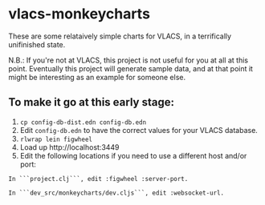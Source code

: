 # vlacs-monkeycharts

These are some relataively simple charts for VLACS, in a terrifically unifinished state.

N.B.: If you're not at VLACS, this project is not useful for you at all at this point. Eventually this project will generate sample data, and at that point it might be interesting as an example for someone else.

## To make it go at this early stage:

1. ```cp config-db-dist.edn config-db.edn```
1. Edit ```config-db.edn``` to have the correct values for your VLACS database.
1. ```rlwrap lein figwheel```
1. Load up http://localhost:3449
  1. Edit the following locations if you need to use a different host and/or port:
  
    In ```project.clj```, edit :figwheel :server-port.
  
    In ```dev_src/monkeycharts/dev.cljs```, edit :websocket-url.
